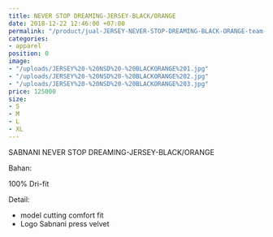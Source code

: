 ```yaml
---
title: NEVER STOP DREAMING-JERSEY-BLACK/ORANGE
date: 2018-12-22 12:46:00 +07:00
permalink: "/product/jual-JERSEY-NEVER-STOP-DREAMING-BLACK-ORANGE-team-sepakbola.html"
categories:
- apparel
position: 0
image:
- "/uploads/JERSEY%20-%20NSD%20-%20BLACKORANGE%201.jpg"
- "/uploads/JERSEY%20-%20NSD%20-%20BLACKORANGE%202.jpg"
- "/uploads/JERSEY%20-%20NSD%20-%20BLACKORANGE%203.jpg"
price: 125000
size:
- S
- M
- L
- XL
---
```


SABNANI
NEVER STOP DREAMING-JERSEY-BLACK/ORANGE

Bahan:

100% Dri-fit


Detail:

- model cutting comfort fit
- Logo Sabnani press velvet
